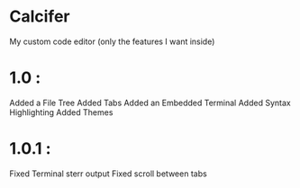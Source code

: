 # Calcifer

My custom code editor (only the features I want inside)

# 1.0 :
Added a File Tree
Added Tabs
Added an Embedded Terminal
Added Syntax Highlighting
Added Themes

# 1.0.1 :
Fixed Terminal sterr output
Fixed scroll between tabs

